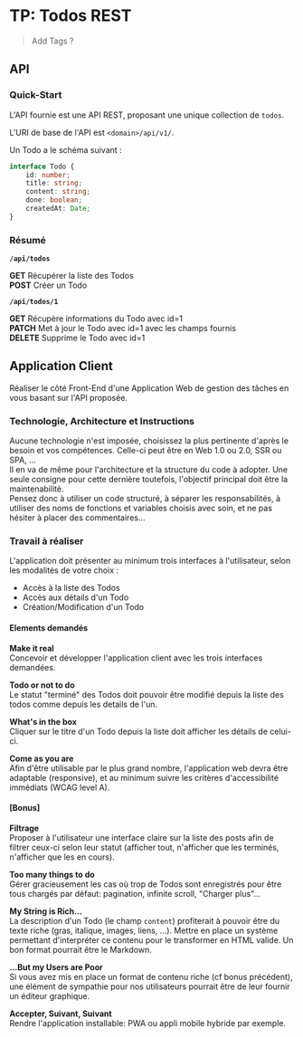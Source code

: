 # TP: Todos REST

> Add Tags ?

## API

### Quick-Start

L'API fournie est une API REST, proposant une unique collection de `todos`.

L'URI de base de l'API est `<domain>/api/v1/`.

Un Todo a le schéma suivant :
```typescript
interface Todo {
    id: number;
    title: string;
    content: string;
    done: boolean;
    createdAt: Date;
}
```

### Résumé

**`/api/todos`**

**GET** Récupérer la liste des Todos  
**POST** Créer un Todo

**`/api/todos/1`**

**GET** Récupère informations du Todo avec id=1  
**PATCH** Met à jour le Todo avec id=1 avec les champs fournis  
**DELETE** Supprime le Todo avec id=1  



## Application Client

Réaliser le côté Front-End d'une Application Web de gestion des tâches en vous basant sur l'API proposée.

### Technologie, Architecture et Instructions

Aucune technologie n'est imposée, choisissez la plus pertinente d'après le besoin et vos compétences. Celle-ci peut être en Web 1.0 ou 2.0, SSR ou SPA, ...  
Il en va de même pour l'architecture et la structure du code à adopter. Une seule consigne pour cette dernière toutefois, l'objectif principal doit être la maintenabilité.  
Pensez donc à utiliser un code structuré, à séparer les responsabilités, à utiliser des noms de fonctions et variables choisis avec soin, et ne pas hésiter à placer des commentaires...

### Travail à réaliser

L'application doit présenter au minimum trois interfaces à l'utilisateur, selon les modalités de votre choix :
- Accès à la liste des Todos
- Accès aux détails d'un Todo
- Création/Modification d'un Todo

#### Elements demandés

**Make it real**  
Concevoir et développer l'application client avec les trois interfaces demandées.

**Todo or not to do**  
Le statut "terminé" des Todos doit pouvoir être modifié depuis la liste des todos comme depuis les details de l'un.

**What's in the box**  
Cliquer sur le titre d'un Todo depuis la liste doit afficher les détails de celui-ci.

**Come as you are**  
Afin d'être utilisable par le plus grand nombre, l'application web devra être adaptable (responsive), et au minimum suivre les critères d'accessibilité immédiats (WCAG level A).

#### [Bonus]

**Filtrage**  
Proposer à l'utilisateur une interface claire sur la liste des posts afin de filtrer ceux-ci selon leur statut (afficher tout, n'afficher que les terminés, n'afficher que les en cours).

**Too many things to do**  
Gérer gracieusement les cas où trop de Todos sont enregistrés pour être tous chargés par défaut: pagination, infinite scroll, "Charger plus"...

**My String is Rich...**  
La description d'un Todo (le champ `content`) profiterait à pouvoir être du texte riche (gras, italique, images, liens, ...). Mettre en place un système permettant d'interpréter ce contenu pour le transformer en HTML valide. Un bon format pourrait être le Markdown.

**...But my Users are Poor**  
Si vous avez mis en place un format de contenu riche (cf bonus précédent), une élément de sympathie pour nos utilisateurs pourrait être de leur fournir un éditeur graphique.

**Accepter, Suivant, Suivant**  
Rendre l'application installable: PWA ou appli mobile hybride par exemple.